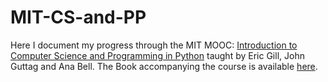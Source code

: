 # MIT-CS-and-PP
Here I document my progress through the MIT MOOC: [Introduction to Computer Science and Programming in Python](https://ocw.mit.edu/courses/electrical-engineering-and-computer-science/6-0001-introduction-to-computer-science-and-programming-in-python-fall-2016/) taught by Eric Gill, John Guttag and Ana Bell. The Book accompanying the course is available [here](https://mitpress.mit.edu/books/introduction-computation-and-programming-using-python-1). 
